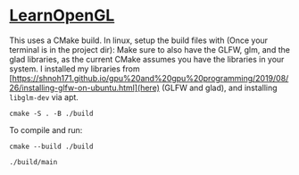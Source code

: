 # [LearnOpenGL](https://learnopengl.com/Getting-started/Hello-Triangle)

This uses a CMake build. In linux, setup the build files with (Once your terminal is in the project dir):
Make sure to also have the GLFW, glm, and the glad libraries, as the current CMake assumes you have the libraries in your system. I installed my libraries from [https://shnoh171.github.io/gpu%20and%20gpu%20programming/2019/08/26/installing-glfw-on-ubuntu.html](here) (GLFW and glad), and installing `libglm-dev` via apt.

```
cmake -S . -B ./build
```

To compile and run:

```
cmake --build ./build

./build/main
```
